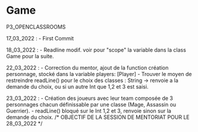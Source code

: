 # Game
P3_OPENCLASSROOMS

17_03_2022 : 
    - First Commit

18_03_2022 : 
    - Readline modif. voir pour "scope" la variable dans la class Game pour la suite.

22_03_2022 :
    - Correction du mentor, ajout de la function création personnage, stocké dans la variable players: [Player]
    - Trouver le moyen de restreindre readLine() pour le choix des classes : String  -> renvoie a la demande du choix, ou si un autre Int que 1,2 et 3 est saisi.

23_03_2022 :
    - Création des joueurs avec leur team composée de 3 personnages chacun définissable par une classe (Mage, Assassin ou Guerrier).
    - readLine() bloqué sur le Int 1,2 et 3, renvoie sinon sur la demande du choix.
    /* OBJECTIF DE LA SESSION DE MENTORIAT POUR LE 28_03_2022 */ 
